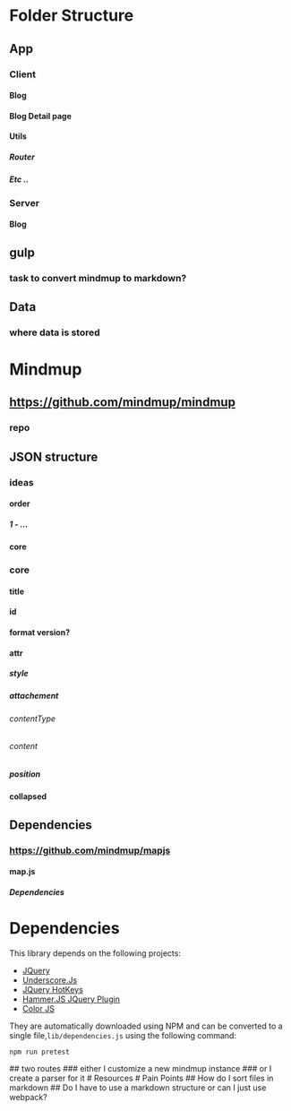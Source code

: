 # Folder Structure
## App
### Client
#### Blog
#### Blog Detail page
#### Utils
##### Router
##### Etc ..
### Server
#### Blog
## gulp
### task to convert mindmup to markdown?
## Data
### where data is stored
# Mindmup
## https://github.com/mindmup/mindmup
### repo
## JSON structure
### ideas
#### order
##### 1 - ...
#### core
### core
#### title
#### id
#### format version?
#### attr
##### style
##### attachement
###### contentType
###### content
##### position
#### collapsed
## Dependencies
### https://github.com/mindmup/mapjs
#### map.js
##### Dependencies
<h1>Dependencies</h1><p>This library depends on the following projects:</p><ul><li><a href="http://jquery.com/" target="_blank">JQuery</a></li><li><a href="http://underscorejs.org/" target="_blank">Underscore.Js</a></li><li><a href="http://jquery.com/" target="_blank">JQuery HotKeys</a></li><li><a href="http://eightmedia.github.com/hammer.js" target="_blank">Hammer.JS JQuery Plugin</a></li><li><a href="https://github.com/harthur/color" target="_blank">Color JS</a></li></ul><p>They are automatically downloaded using NPM and can be converted to a single file,<code>lib/dependencies.js</code>&#xA0;using the following command:</p><pre><code>npm run pretest</code></pre>
## two routes
### either I customize a new mindmup instance
### or I create a parser for it
# Resources
# Pain Points
## How do I sort files in markdown
## Do I have to use a markdown structure or can I just use webpack?
